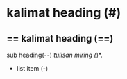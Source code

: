 # kalimat heading (#)
==
kalimat heading (==)
--
sub heading(--)
*tulisan miring (*)*.
- list item (-)



